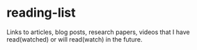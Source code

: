 # reading-list

Links to articles, blog posts, research papers, videos that I have read(watched) or will read(watch) in the future.
